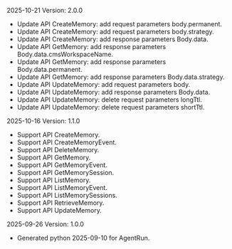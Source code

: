 2025-10-21 Version: 2.0.0
- Update API CreateMemory: add request parameters body.permanent.
- Update API CreateMemory: add request parameters body.strategy.
- Update API CreateMemory: add response parameters Body.data.
- Update API GetMemory: add response parameters Body.data.cmsWorkspaceName.
- Update API GetMemory: add response parameters Body.data.permanent.
- Update API GetMemory: add response parameters Body.data.strategy.
- Update API UpdateMemory: add request parameters body.
- Update API UpdateMemory: add response parameters Body.data.
- Update API UpdateMemory: delete request parameters longTtl.
- Update API UpdateMemory: delete request parameters shortTtl.


2025-10-16 Version: 1.1.0
- Support API CreateMemory.
- Support API CreateMemoryEvent.
- Support API DeleteMemory.
- Support API GetMemory.
- Support API GetMemoryEvent.
- Support API GetMemorySession.
- Support API ListMemory.
- Support API ListMemoryEvent.
- Support API ListMemorySessions.
- Support API RetrieveMemory.
- Support API UpdateMemory.


2025-09-26 Version: 1.0.0
- Generated python 2025-09-10 for AgentRun.

